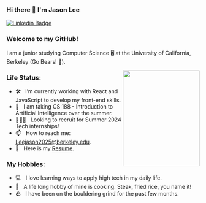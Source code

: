 ### Hi there 👋 I'm Jason Lee

[![Linkedin Badge](https://img.shields.io/badge/-LinkedIn-0e76a8?style=flat-square&logo=Linkedin&logoColor=white)](https://linkedin.com/in/leejason2025)

### Welcome to my GitHub!

I am a junior studying Computer Science 🖥️ at the University of California, Berkeley (Go Bears! 🐻).

<img align="right" height="250" width="200" alt="" src="https://media.tenor.com/lCP8U3IWX0wAAAAC/its-not-working-frame-order.gif" />

### Life Status:

- 🛠 &nbsp; I’m currently working with React and <br>JavaScript to develop my front-end skills.
- 🚀 &nbsp; I am taking CS 188 - Introduction to <br>Artificial Intelligence over the summer.
- 👨🏻‍💻 &nbsp; Looking to recruit for Summer 2024 Tech internships!
- 📫 &nbsp; How to reach me: Leejason2025@berkeley.edu.
- 📝 &nbsp; Here is my [Resume](https://github.com/leejason2025/leejason2025/blob/main/Jason%20Lee%20Resume.pdf).

### My Hobbies:

- 💻 &nbsp; I love learning ways to apply high tech in my daily life.
- 🥩 &nbsp; A life long hobby of mine is cooking. Steak, fried rice, you name it!
- 🪨 &nbsp; I have been on the bouldering grind for the past few months.
